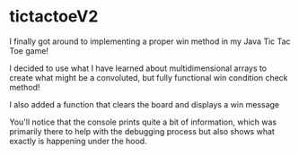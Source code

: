 # tictactoeV2
I finally got around to implementing a proper win method in my Java Tic Tac Toe game!

I decided to use what I have learned about multidimensional arrays to create what might be a convoluted, but fully functional win condition check method!

I also added a function that clears the board and displays a win message

You'll notice that the console prints quite a bit of information, which was primarily there to help with the debugging process but also shows what exactly is happening under the hood.
